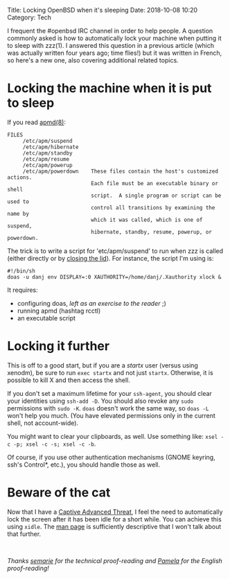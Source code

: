Title: Locking OpenBSD when it's sleeping
Date: 2018-10-08 10:20
Category: Tech

I frequent the #openbsd IRC channel in order to help people. A question
commonly asked is how to automatically lock your machine when
putting it to sleep with zzz(1). I answered this question in a
previous article (which was actually written four years ago; time flies!) but
it was written in French, so here's a new one, also covering additional related topics.

# Locking the machine when it is put to sleep

If you read [apmd(8)](https://man.openbsd.org/apmd.8):

~~~
FILES
     /etc/apm/suspend
     /etc/apm/hibernate
     /etc/apm/standby
     /etc/apm/resume
     /etc/apm/powerup
     /etc/apm/powerdown    These files contain the host's customized actions.
                           Each file must be an executable binary or shell
                           script.  A single program or script can be used to
                           control all transitions by examining the name by
                           which it was called, which is one of suspend,
                           hibernate, standby, resume, powerup, or powerdown.
~~~

The trick is to write a script for 'etc/apm/suspend' to run when zzz is called
(either directly or by [closing the
lid](https://github.com/openbsd/src/blob/master/etc/etc.amd64/sysctl.conf#L3)).
For instance, the script I'm using is:

~~~
#!/bin/sh
doas -u danj env DISPLAY=:0 XAUTHORITY=/home/danj/.Xauthority xlock &
~~~

It requires:

- configuring doas, *left as an exercise to the reader* ;)
- running apmd (hashtag rcctl)
- an executable script

# Locking it further

This is off to a good start, but if you are a *startx* user (versus using xenodm), be sure to run `exec startx` and not just `startx`. Otherwise, it is possible to kill X and then access the shell.

If you don't set a maximum lifetime for your `ssh-agent`, you should clear your identities using `ssh-add -D`. You should also revoke any `sudo` permissions with `sudo -K`. `doas` doesn't work the same way, so `doas -L` won't help you much. (You have elevated permissions only in the current shell, not account-wide).

You might want to clear your clipboards, as well. Use something like: `xsel -c -p; xsel -c -s; xsel -c -b`.

Of course, if you use other authentication mechanisms (GNOME keyring, ssh's
Control\*, etc.), you should handle those as well.

# Beware of the cat

Now that I have a [Captive Advanced
Threat](https://awoo.chown.me/@jeancanard), I feel the need to automatically lock the screen after it has been idle for a short while. You can achieve this using `xidle`. The [man
page](https://man.openbsd.org/xidle.1) is sufficiently descriptive that I won't talk about that further.


<br/>

*Thanks [semarie](https://maly.io/@semarie) for the technical proof-reading and [Pamela](https://bsd.network/@pamela) for the English proof-reading!*
